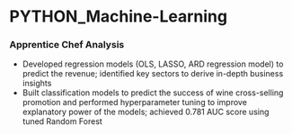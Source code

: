 # PYTHON_Machine-Learning
### Apprentice Chef Analysis
-	Developed regression models (OLS, LASSO, ARD regression model) to predict the revenue; identified key sectors to derive in-depth business insights
-	Built classification models to predict the success of wine cross-selling promotion and performed hyperparameter tuning to improve explanatory power of the models; achieved 0.781 AUC score using tuned Random Forest
